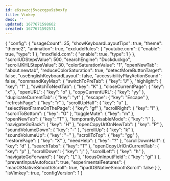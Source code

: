 ```yaml
---
id: e6sswzcj5vozcgpu9zboxfy
title: Vimkey
desc: ''
updated: 1677671598662
created: 1677671592571
---
```

{
 "config": {
  "usageCount": 35,
  "showKeyboardLayoutTips": true,
  "theme": "theme2",
  "animation": true,
  "excludeRules": {
   "youtube.com": {
    "enable": true,
    "type": 1
   },
   "moxfield.com": {
    "enable": true,
    "type": 1
   }
  },
  "scrollUDStepsValue": 500,
  "searchEngine": "Duckduckgo",
  "scrollJKHLStepsValue": 30,
  "colorSaturationValue": "1",
  "openNewTab": "about:newtab",
  "reduceColorSaturation": true,
  "detectMoreButtonTarget": false,
  "useEnglishKeyboardLayout": false,
  "accessibilityPlayActionSound": false,
  "commandKeyMap": {
   "switchToPreTab": {
    "key": "J"
   },
   "highlight": {
    "key": "f"
   },
   "switchToNextTab": {
    "key": "K"
   },
   "closeCurrentPage": {
    "key": "x"
   },
   "openURL": {
    "key": "o"
   },
   "copyCurrentURL": {
    "key": "yy"
   },
   "duplicateCurrentTab": {
    "key": "yt"
   },
   "escape": {
    "key": "Escape"
   },
   "refreshPage": {
    "key": "r"
   },
   "scrollUpHalf": {
    "key": "u"
   },
   "selectNextFrameOnThePage": {
    "key": "gf"
   },
   "scrollRight": {
    "key": "l"
   },
   "scrollToBottom": {
    "key": "G"
   },
   "toggleMute": {
    "key": "m"
   },
   "openNewTab": {
    "key": "T"
   },
   "temporarilyDisableMode": {
    "key": "i"
   },
   "navigateGoBack": {
    "key": "H"
   },
   "openCopyUrlOnNewTab": {
    "key": "P"
   },
   "soundVolumeDown": {
    "key": "-"
   },
   "scrollUp": {
    "key": "k"
   },
   "soundVolumeUp": {
    "key": "="
   },
   "scrollToTop": {
    "key": "gg"
   },
   "restorePage": {
    "key": "X"
   },
   "needHelp": {
    "key": "?"
   },
   "scrollDownHalf": {
    "key": "d"
   },
   "searchTabs": {
    "key": "T"
   },
   "openCopyUrlOnCurrentTab": {
    "key": "p"
   },
   "scrollDown": {
    "key": "j"
   },
   "scrollLeft": {
    "key": "h"
   },
   "navigateGoForward": {
    "key": "L"
   },
   "focusOnInputField": {
    "key": "gi"
   }
  },
  "preventInputAutofocus": true,
  "experimentalFeatures": {
   "macOSNativeSmoothScroll": true,
   "ipadOSNativeSmoothScroll": false
  }
 },
 "isVimkey": true,
 "configVersion": 1
}